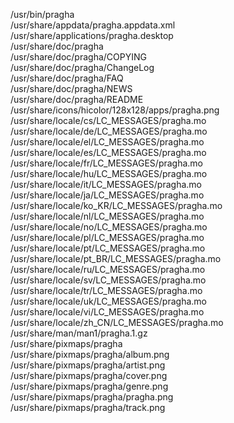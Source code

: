 /usr/bin/pragha  
/usr/share/appdata/pragha.appdata.xml  
/usr/share/applications/pragha.desktop  
/usr/share/doc/pragha  
/usr/share/doc/pragha/COPYING  
/usr/share/doc/pragha/ChangeLog  
/usr/share/doc/pragha/FAQ  
/usr/share/doc/pragha/NEWS  
/usr/share/doc/pragha/README  
/usr/share/icons/hicolor/128x128/apps/pragha.png  
/usr/share/locale/cs/LC_MESSAGES/pragha.mo  
/usr/share/locale/de/LC_MESSAGES/pragha.mo  
/usr/share/locale/el/LC_MESSAGES/pragha.mo  
/usr/share/locale/es/LC_MESSAGES/pragha.mo  
/usr/share/locale/fr/LC_MESSAGES/pragha.mo  
/usr/share/locale/hu/LC_MESSAGES/pragha.mo  
/usr/share/locale/it/LC_MESSAGES/pragha.mo  
/usr/share/locale/ja/LC_MESSAGES/pragha.mo  
/usr/share/locale/ko_KR/LC_MESSAGES/pragha.mo  
/usr/share/locale/nl/LC_MESSAGES/pragha.mo  
/usr/share/locale/no/LC_MESSAGES/pragha.mo  
/usr/share/locale/pl/LC_MESSAGES/pragha.mo  
/usr/share/locale/pt/LC_MESSAGES/pragha.mo  
/usr/share/locale/pt_BR/LC_MESSAGES/pragha.mo  
/usr/share/locale/ru/LC_MESSAGES/pragha.mo  
/usr/share/locale/sv/LC_MESSAGES/pragha.mo  
/usr/share/locale/tr/LC_MESSAGES/pragha.mo  
/usr/share/locale/uk/LC_MESSAGES/pragha.mo  
/usr/share/locale/vi/LC_MESSAGES/pragha.mo  
/usr/share/locale/zh_CN/LC_MESSAGES/pragha.mo  
/usr/share/man/man1/pragha.1.gz  
/usr/share/pixmaps/pragha  
/usr/share/pixmaps/pragha/album.png  
/usr/share/pixmaps/pragha/artist.png  
/usr/share/pixmaps/pragha/cover.png  
/usr/share/pixmaps/pragha/genre.png  
/usr/share/pixmaps/pragha/pragha.png  
/usr/share/pixmaps/pragha/track.png  
